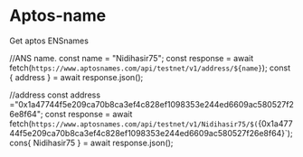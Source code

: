 # Aptos-name
Get aptos ENSnames

//ANS name.
const name = "Nidihasir75";
const response = await fetch(`https://www.aptosnames.com/api/testnet/v1/address/${name}`);
const { address } = await response.json();

//address
const address ="0x1a47744f5e209ca70b8ca3ef4c828ef1098353e244ed6609ac580527f26e8f64";
const response = await fetch(`https://www.aptosnames.com/api/testnet/v1/Nidihasir75/$(`{0x1a47744f5e209ca70b8ca3ef4c828ef1098353e244ed6609ac580527f26e8f64}`);
cons{ Nidihasir75 } = await response.json();
